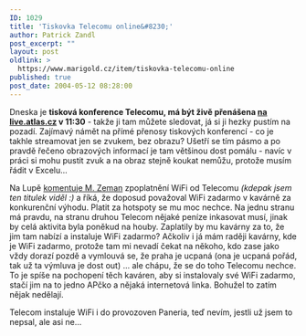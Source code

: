 ```yaml
---
ID: 1029
title: 'Tiskovka Telecomu online&#8230;'
author: Patrick Zandl
post_excerpt: ""
layout: post
oldlink: >
  https://www.marigold.cz/item/tiskovka-telecomu-online
published: true
post_date: 2004-05-12 08:28:00
---
```

<p>
Dneska je <STRONG>tisková konference Telecomu, má být živě přenášena </STRONG><A href="http://live.atlas.cz/" target=_blank><STRONG>na live.atlas.cz</STRONG></A><STRONG> v 11:30</STRONG>&#160;- takže ji tam můžete sledovat, já si ji hezky pustím na pozadí. Zajímavý námět na přímé přenosy tiskových konferencí - co je takhle streamovat jen se zvukem, bez obrazu? Ušetří se tím pásmo a po pravdě řečeno obrazových informací je tam většinou dost pomálu - navíc v práci si mohu pustit zvuk a na obraz stejně koukat nemůžu, protože musím řádit v Excelu...</p>

<p>
Na Lupě <A href="http://www.lupa.cz/clanek.php3?show=3372" target=_blank>komentuje M. Zeman</A> zpoplatnění WiFi od Telecomu <EM>(kdepak jsem ten titulek&#160;viděl :)</EM>&#160;a říká, že doposud považoval WiFi zadarmo v kavárně za konkurenční výhodu. Platit za hotspoty se mu moc nechce. Na jednu stranu má pravdu, na stranu druhou Telecom nějaké peníze inkasovat musí, jinak by celá aktivita byla poněkud na houby. Zaplatily by mu kavárny za to, že jim tam nabízí a instaluje WiFi zadarmo? Ačkoliv i já mám raději kavárny, kde je WiFi zadarmo, protože tam mi nevadí čekat na někoho, kdo zase jako vždy dorazí pozdě a vymlouvá se, že praha je ucpaná (ona je ucpaná pořád, tak už ta výmluva je dost out) ... ale chápu, že se do toho Telecomu nechce. To je spíše na pochopení těch kaváren, aby si instalovaly své WiFi zadarmo, stačí jim na to jedno APčko a nějaká internetová linka. Bohužel to zatím nějak nedělají. </p>

<p>
Telecom instaluje WiFi i do provozoven Paneria, teď nevím, jestli už jsem to nepsal, ale asi ne...</p>

